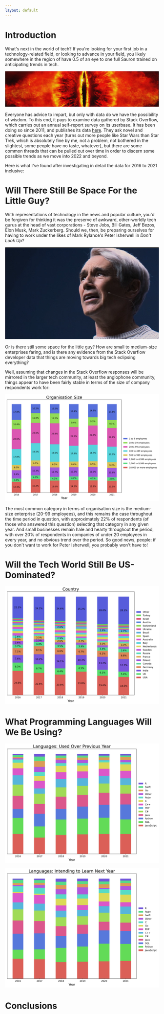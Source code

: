 ```yaml
---
layout: default
---
```

# Introduction

What's next in the world of tech? If you're looking for your first job in a technology-related field, or looking to advance in your field, you likely somewhere in the region of have 0.5 of an eye to one full Sauron trained on anticipating trends in tech.

![Career Enhancement Heuristic](./eye_of_sauron.jpg)

Everyone has advice to impart, but only with data do we have the possibility of wisdom. To this end, it pays to examine data gathered by Stack Overflow, which carries out an annual self-report survey on its userbase. It has been doing so since 2011, and publishes its data [here](https://insights.stackoverflow.com/survey/). They ask novel and creative questions each year (turns out more people like Star Wars than Star Trek, which is absolutely fine by me, not a problem, not bothered in the slightest, some people have no taste, whatever), but there are some common threads that can be pulled out over time in order to discern some possible trends as we move into 2022 and beyond.

Here is what I've found after investigating in detail the data for 2016 to 2021 inclusive:

# Will There Still Be Space For the Little Guy?

With representations of technology in the news and popular culture, you'd be forgiven for thinking it was the preserve of awkward, other-worldly tech gurus at the head of vast corporations - Steve Jobs, Bill Gates, Jeff Bezos, Elon Musk, Mark Zuckerberg. Should we, then, be preparing ourselves for having to work under the likes of Mark Rylance's Peter Isherwell in *Don't Look Up*?

![Don't Look Up](./rylance.png)

Or is there still some space for the little guy? How are small to medium-size enterprises faring, and is there any evidence from the Stack Overflow developer data that things are moving towards big tech eclipsing everything?

Well, assuming that changes in the Stack Overflow responses will be mirrored in the larger tech community, at least the anglophone community, things appear to have been fairly stable in terms of the size of company respondents work for:

![Organisation Size](./orgsize.png)

The most common category in terms of organisation size is the medium-size enterprise (20-99 employees), and this remains the case throughout the time period in question, with approximately 22% of respondents (of those who answered this question) selecting that category in any given year. And small businesses remain hale and hearty throughout the period, with over 20% of respondents in companies of under 20 employees in every year, and no obvious trend over the period. So good news, people: if you don't want to work for Peter Isherwell, you probably won't have to!

# Will the Tech World Still Be US-Dominated?

![Country](./country.png)

# What Programming Languages Will We Be Using?

![Languages: Used Over Previous Year](./langused.png)

![Languages: Intending to Learn Next Year](./langwant.png)

# Conclusions
